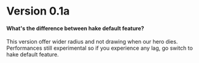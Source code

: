 # Version 0.1a

#### What's the difference between hake default feature?
This version offer wider radius and not drawing when our hero dies. Performances still experimental so if you experience any lag, go switch to hake default feature.